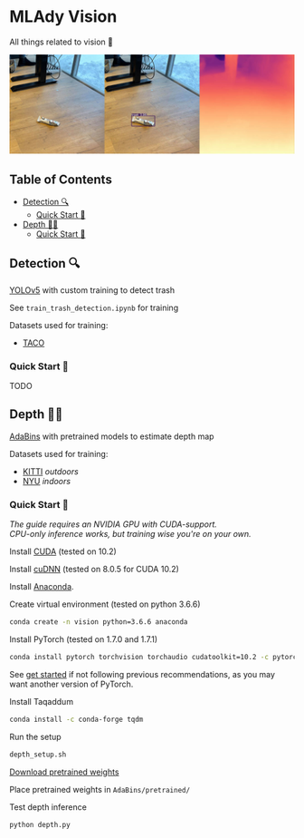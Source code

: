 # MLAdy Vision <!-- omit in toc -->

All things related to vision 👀

![vision](docs/vision.jpg)

## Table of Contents <!-- omit in toc -->

- [Detection 🔍](#detection-)
  - [Quick Start 🚀](#quick-start-)
- [Depth 🤽‍♂️](#depth-️)
  - [Quick Start 🚀](#quick-start--1)

## Detection 🔍

[YOLOv5](https://github.com/ultralytics/yolov5) with custom training to detect trash

See `train_trash_detection.ipynb` for training

Datasets used for training:

- [TACO](http://tacodataset.org/)

### Quick Start 🚀

TODO

## Depth 🤽‍♂️

[AdaBins](https://github.com/shariqfarooq123/AdaBins) with pretrained models to estimate depth map

Datasets used for training:

- [KITTI](http://www.cvlibs.net/datasets/kitti/eval_depth_all.php) *outdoors*
- [NYU](https://cs.nyu.edu/~silberman/datasets/nyu_depth_v2.html) *indoors*


### Quick Start 🚀

_The guide requires an NVIDIA GPU with CUDA-support._  
_CPU-only inference works, but training wise you're on your own._

Install [CUDA](https://developer.nvidia.com/cuda-toolkit-archive) (tested on 10.2)

Install [cuDNN](https://developer.nvidia.com/rdp/cudnn-download) (tested on 8.0.5 for CUDA 10.2)

Install [Anaconda](https://www.anaconda.com/products/individual).

Create virtual environment (tested on python 3.6.6)

```sh
conda create -n vision python=3.6.6 anaconda
```

Install PyTorch (tested on 1.7.0 and 1.7.1)

```sh
conda install pytorch torchvision torchaudio cudatoolkit=10.2 -c pytorch
```

See [get started](https://pytorch.org/get-started/locally/) if not following previous recommendations, as you may want another version of PyTorch.

Install Taqaddum

```sh
conda install -c conda-forge tqdm
```

Run the setup

```sh
depth_setup.sh
```

[Download pretrained weights](https://drive.google.com/drive/folders/1nYyaQXOBjNdUJDsmJpcRpu6oE55aQoLA?usp=sharing)

Place pretrained weights in `AdaBins/pretrained/`

Test depth inference

```sh
python depth.py
```
